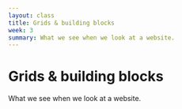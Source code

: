 ```yaml
---
layout: class
title: Grids & building blocks
week: 3
summary: What we see when we look at a website.
---
```


# Grids & building blocks

What we see when we look at a website.